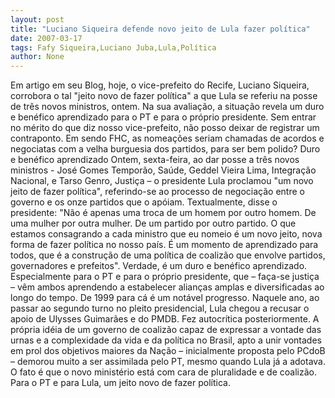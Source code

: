 ```yaml
---
layout: post
title: "Luciano Siqueira defende novo jeito de Lula fazer política"
date: 2007-03-17
tags: Fafy Siqueira,Luciano Juba,Lula,Política
author: None
---
```


Em artigo em seu Blog, hoje, o vice-prefeito do Recife, Luciano Siqueira, corrobora o tal \"jeito novo de fazer
política\" a que Lula se referiu na posse de três novos ministros, ontem. Na sua avaliação, a situação revela um duro e benéfico aprendizado para o PT e para o próprio presidente.
Sem entrar no mérito do que diz nosso vice-prefeito, não posso deixar de registrar um contraponto. Em sendo FHC, as nomeações seriam chamadas de acordos e negociatas com a velha burguesia dos partidos, para ser bem polido?
Duro e benéfico aprendizado
Ontem, sexta-feira, ao dar posse a três novos ministros - José Gomes Temporão, Saúde, Geddel Vieira Lima, Integração Nacional, e Tarso Genro, Justiça – o presidente Lula proclamou \"um novo jeito de fazer política\", referindo-se ao processo de negociação entre o governo e os onze partidos que o apóiam.
Textualmente, disse o presidente: \"Não é apenas uma troca de um homem por outro homem. De uma mulher por outra mulher. De um partido por outro partido. O que estamos consagrando a cada ministro que eu nomeio é um novo jeito, nova forma de fazer política no nosso país. É um momento de aprendizado para todos, que é a construção de uma política de coalizão que envolve partidos, governadores e prefeitos\".
Verdade, é um duro e benéfico aprendizado. Especialmente para o PT e para o próprio presidente, que – faça-se justiça – vêm ambos aprendendo a estabelecer alianças amplas e diversificadas ao longo do tempo.
De 1999 para cá é um notável progresso. Naquele ano, ao passar ao segundo turno no pleito presidencial, Lula chegou a recusar o apoio de Ulysses Guimarães e do PMDB. Fez autocrítica posteriormente.
A própria idéia de um governo de coalizão capaz de expressar a vontade das urnas e a complexidade da vida e da política no Brasil, apto a unir vontades em prol dos objetivos maiores da Nação – inicialmente proposta pelo PCdoB – demorou muito a ser assimilada pelo PT, mesmo quando Lula já a adotava.
O fato é que o novo ministério está com cara de pluralidade e de coalizão. Para o PT e para Lula, um jeito novo de fazer política. 